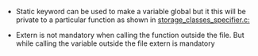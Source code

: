 * Static keyword can be used to make a variable global but it  this will be private to a particular function as shown in [storage_classes_specifier.c:](https://github.com/jishmachiraykal/Microcontroller-Embedded-C-Programming/tree/main/storage_classes/storage_class_specifier
)

* Extern is not mandatory when calling the function outside the file. But while calling the variable outside the file extern is mandatory